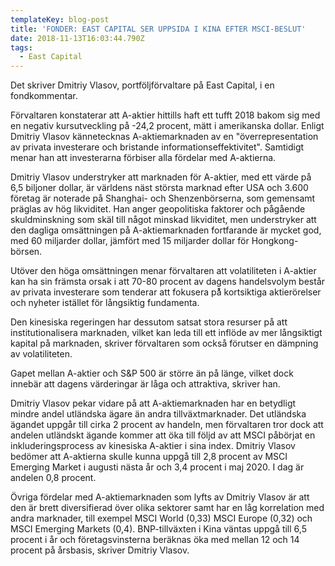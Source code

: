 ```yaml
---
templateKey: blog-post
title: 'FONDER: EAST CAPITAL SER UPPSIDA I KINA EFTER MSCI-BESLUT'
date: 2018-11-13T16:03:44.790Z
tags:
  - East Capital
---
```

Det skriver Dmitriy Vlasov, portföljförvaltare på East Capital, i en fondkommentar.

Förvaltaren konstaterar att A-aktier hittills haft ett tufft 2018 bakom sig med en negativ kursutveckling på -24,2 procent, mätt i amerikanska dollar. Enligt Dmitriy Vlasov kännetecknas A-aktiemarknaden av en "överrepresentation av privata investerare och bristande informationseffektivitet". Samtidigt menar han att investerarna förbiser alla fördelar med A-aktierna. 

Dmitriy Vlasov understryker att marknaden för A-aktier, med ett värde på 6,5 biljoner dollar, är världens näst största marknad efter USA och 3.600 företag är noterade på Shanghai- och Shenzenbörserna, som gemensamt präglas av hög likviditet. Han anger geopolitiska faktorer och pågående skuldminskning som skäl till något minskad likviditet, men understryker att den dagliga omsättningen på A-aktiemarknaden fortfarande är mycket god, med 60 miljarder dollar, jämfört med 15 miljarder dollar för Hongkong-börsen.

Utöver den höga omsättningen menar förvaltaren att volatiliteten i A-aktier kan ha sin främsta orsak i att 70-80 procent av dagens handelsvolym består av privata investerare som tenderar att fokusera på̊ kortsiktiga aktierörelser och nyheter istället för långsiktig fundamenta.  

Den kinesiska regeringen har dessutom satsat stora resurser på att institutionalisera marknaden, vilket kan leda till ett inflöde av mer långsiktigt kapital på marknaden, skriver förvaltaren som också förutser en dämpning av volatiliteten.

Gapet mellan A-aktier och S&P 500 är större än på länge, vilket dock innebär att dagens värderingar är låga och attraktiva, skriver han.

Dmitriy Vlasov pekar vidare på att A-aktiemarknaden har en betydligt mindre andel utländska ägare än andra tillväxtmarknader. Det utländska ägandet uppgår till cirka 2 procent av handeln, men förvaltaren tror dock att andelen utländskt ägande kommer att öka till följd av att MSCI påbörjat en inkluderingsprocess av kinesiska A-aktier i sina index. Dmitriy Vlasov bedömer att A-aktierna skulle kunna uppgå till 2,8 procent av MSCI Emerging Market i augusti nästa år och 3,4 procent i maj 2020. I dag är andelen 0,8 procent.

Övriga fördelar med A-aktiemarknaden som lyfts av Dmitriy Vlasov är att den är brett diversifierad över olika sektorer samt har en låg korrelation med andra marknader, till exempel MSCI World (0,33) MSCI Europe (0,32) och MSCI Emerging Markets (0,4). BNP-tillväxten i Kina väntas uppgå till 6,5 procent i år och företagsvinsterna beräknas öka med mellan 12 och 14 procent på årsbasis, skriver Dmitriy Vlasov.
